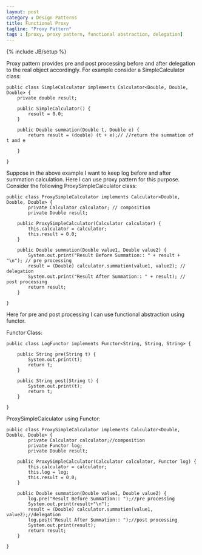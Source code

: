 ```yaml
---
layout: post
category : Design Patterns
title: Functional Proxy
tagline: "Proxy Pattern"
tags : [proxy, proxy pattern, functional abstraction, delegation]
---
```

{% include JB/setup %}

Proxy pattern provides pre and post processing before and after delegation to the real object accordingly. 
For example consider a  SimpleCalculator class:


	public class SimpleCalculator implements Calculator<Double, Double, Double> {
		private double result;

		public SimpleCalculator() {
			result = 0.0;
		}

		public Double summation(Double t, Double e) {
			return result = (double) (t + e);// //return the summation of t and e

		}

	}

Suppose in the above example I want to keep log before and after summation calculation. Here I can use proxy pattern for this purpose. Consider the following ProxySimpleCalculator class:


	public class ProxySimpleCalculator implements Calculator<Double, Double, Double> {
			private Calculator calculator; // composition
			private Double result;

		public ProxySimpleCalculator(Calculator calculator) {
			this.calculator = calculator;
			this.result = 0.0;
		}

		public Double summation(Double value1, Double value2) {
			System.out.print("Result Before Summation:: " + result + "\n"); // pre processing
			result = (Double) calculator.summation(value1, value2); // delegation
			System.out.print("Result After Summation:: " + result); // post processing
			return result;
		}

	}

Here for pre and post processing I can use functional abstraction using functor.

Functor Class:


	public class LogFunctor implements Functor<String, String, String> {

		public String pre(String t) {
			System.out.print(t);
			return t;
		}

		public String post(String t) {
			System.out.print(t);
			return t;
		}

	}

ProxySimpleCalculator using Functor:


	public class ProxySimpleCalculator implements Calculator<Double, Double, Double> {
			private Calculator calculator;//composition
			private Functor log;
			private Double result;

		public ProxySimpleCalculator(Calculator calculator, Functor log) {
			this.calculator = calculator;
			this.log = log;
			this.result = 0.0;
		}

		public Double summation(Double value1, Double value2) {
			log.pre("Result Before Summation:: ");//pre processing
			System.out.print(result+"\n");
			result = (Double) calculator.summation(value1, value2);//delegation 
			log.post("Result After Summation:: ");//post processing 
			System.out.print(result);
			return result;
		}

	}  

